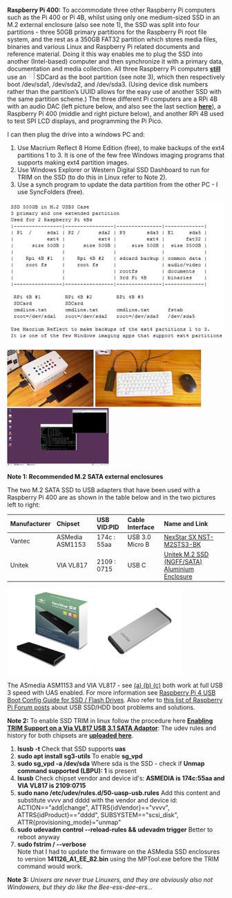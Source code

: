**Raspberry Pi 400:** To accommodate three other Raspberry Pi computers such as the Pi 400 or Pi 4B, whilst using only one medium-sized SSD in an M.2 external enclosure (also see note 1), the SSD was split into four partitions - three 50GB primary partitions for the Raspberry Pi root file system, and the rest as a 350GB FAT32 partition which stores media files, binaries and various Linux and Raspberry Pi related documents and reference material. Doing it this way enables me to plug the SSD into another (Intel-based) computer and then synchronize it with a primary data, documentation and media collection. All three Raspberry Pi computers [**still**](https://www.raspberrypi.org/forums/viewtopic.php?f=28&t=301409) use an <img src="images/RealUnixersDoNotUseBootSDCards.png" width="16" height="16"/> SDCard as the boot partition (see note 3), which then respectively boot /dev/sda1, /dev/sda2, and /dev/sda3. (Using device disk numbers rather than the partition’s UUID allows for the easy use of another SSD with the same partition scheme.) The three different Pi computers are a RPi 4B with an audio DAC (left picture below, and also see the last section [**here**](https://github.com/TobiasVanDyk/Raspberry-Pi-PC-PSU-Desktop-Computer-with-a-Hard-Disk-Drive-and-Fan-and-Switch)), a Raspberry Pi 400 (middle and right picture below), and another RPi 4B used to test SPI LCD displays, and programming the Pi Pico. 

I can then plug the drive into a windows PC and: 
1. Use Macrium Reflect 8 Home Edition (free), to make backups of the ext4 partitions 1 to 3. It is one of the few free Windows imaging programs that supports making ext4 partition images.
2. Use Windows Explorer or Western Digital SSD Dashboard to run for TRIM on the SSD (to do this in Linux refer to Note 2).
3. Use a synch program to update the data partition from the other PC - I use SyncFolders (free).

<p align="left">
<img src="images/SSDuse3Pi4Bs.jpg" width="600" />  
</p>

<p align="left">
<img src="images/pi4pcm5122sda1.jpg" width="200" /> 
<img src="images/RPi400-sda2.png" width="245" />  
<img src="images/RPi400-sda2Screen.png" width="235" /> 
</p>

**Note 1: Recommended M.2 SATA external enclosures**

The two M.2 SATA SSD to USB adapters that have been used with a Raspberry Pi 400 are as shown in the table below and in the two pictures left to right:

| Manufacturer | Chipset         | USB VID:PID | Cable Interface | Name and Link                                   |
|:-------------|:----------------|:------------|:----------------|:------------------------------------------------|
| Vantec       | ASMedia ASM1153 | 174c : 55aa | USB 3.0 Micro B | [NexStar SX NST-M2STS3-BK](https://www.vantecusa.com/products_detail.php?p_id=214) |
| Unitek       | VIA VL817       | 2109 : 0715 | USB C           | [Unitek M.2 SSD (NGFF/SATA) Aluminium Enclosure](https://www.unitek-products.com/products/usb3-0-m-2-ssd-ngff-sata-aluminium-enclosure) | 

<p align="left">
<img src="images/Vantec.jpg" width="200" /> 
<img src="images/Unitek.jpg" width="200" />   
</p>

The ASmedia ASM1153 and VIA VL817 - see [(a) ](https://spod.cx/blog/enabling_trim_support_via_VL817_usb_sata_adaptor.shtml)[(b) ](https://forum.odroid.com/viewtopic.php?t=31948)[(c)](https://usb-ids.gowdy.us/read/UD/2109/0715) both work at full USB 3 speed with UAS enabled. For more information see [Raspberry Pi 4 USB Boot Config Guide for SSD / Flash Drives](https://jamesachambers.com/raspberry-pi-4-usb-boot-config-guide-for-ssd-flash-drives/). Also refer to [this list of Raspberry Pi Forum posts](https://github.com/TobiasVanDyk/Raspberry-Pi-PC-PSU-Desktop-Computer-with-a-Hard-Disk-Drive-and-Fan-and-Switch/blob/master/RaspberryPi-USB-SSD-Boot.txt) about USB SSD/HDD boot problems and solutions.

**Note 2:** To enable SSD TRIM in linux follow the procedure here [**Enabling TRIM Support on a Via VL817 USB 3.1 SATA Adaptor**](https://spod.cx/blog/enabling_trim_support_via_VL817_usb_sata_adaptor.shtml): The udev rules and history for both chipsets are [**uploaded here**](https://github.com/TobiasVanDyk/Raspberry-Pi-PC-PSU-Desktop-Computer-with-a-Hard-Disk-Drive-and-Fan-and-Switch/tree/master/TRIMEnable).
1. **lsusb -t** Check that SSD supports **uas**
2. **sudo apt install sg3-utils** To enable **sg_vpd**
3. **sudo sg_vpd -a /dev/sda** Where sda is the SSD - check if **Unmap command supported (LBPU): 1** is present
4. **lsusb** Check chipset vendor and device id's: **ASMEDIA is 174c:55aa and VIA VL817 is 2109:0715**
5. **sudo nano /etc/udev/rules.d/50-uasp-usb.rules** Add this content and substitute vvvv and dddd with the vendor and device id: ACTION=="add|change", ATTRS{idVendor}=="vvvv", ATTRS{idProduct}=="dddd", SUBSYSTEM=="scsi_disk", ATTR{provisioning_mode}="unmap"
6. **sudo udevadm control --reload-rules && udevadm trigger** Better to reboot anyway
7. **sudo fstrim / --verbose**<br>
Note that I had to update the firmware on the ASMedia SSD enclosures to version **141126_A1_EE_82.bin** using the MPTool.exe before the TRIM command would work.


**Note 3:** *Unixers are never true Linuxers, and they are obviously also not Windowers, but they do like the Bee-ess-dee-ers...*

